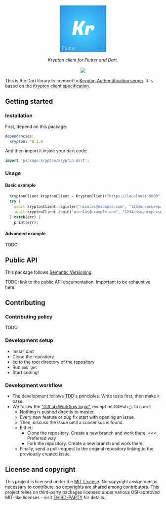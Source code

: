 <p align="center">
  <img src="https://github.com/krypton-org/krypton-flutter/raw/master/img/logo.png" width="150px"/>
</p>
<p align="center">
  <i> Krypton client for Flutter and Dart.</i><br/><br/>
  <a href="https://travis-ci.com/krypton-org/krypton-flutter">
    <img src="https://travis-ci.com/krypton-org/krypton-flutter.svg?branch=master">
  </a>
</p>

This is the Dart library to connect to [Krypton Authentification server](https://github.com/krypton-org/krypton-auth).
It is based on the [Krypton client specification](https://github.com/krypton-org/krypton-drafts/tree/master/client).

## Getting started

### Installation

First, depend on this package:

```yaml
dependencies:
  krypton: ^0.1.0
```

And then import it inside your dart code:

```dart
import 'package:krypton/krypton.dart';
```

### Usage

#### Basic example

```dart
  KryptonClient kryptonClient = KryptonClient("https://localhost:5000"); // assuming Krypton Auth's MongoDB instance is running on this URL
  try {
    await kryptonClient.register("nicolas@example.com", "1234unsecurepassword");
    await kryptonClient.login("nicolas@example.com", "1234unsecurepassword");
  } catch(err) {
    print(err);
```

#### Advanced example

TODO

## Public API

This package follows [Semantic Versioning](https://semver.org/).

TODO: link to the public API documentation. Important to be exhaustive here.

## Contributing

### Contributing policy

TODO

### Development setup

* Install dart
* Clone the repository
* cd to the root directory of the repository
* Run `pub get`
* Start coding!

### Development workflow

* The development follows [TDD](https://en.wikipedia.org/wiki/Test-driven_development)'s principles. Write tests first, then make it pass.
* We follow the ["GitLab Workflow logic"](https://docs.gitlab.com/ee/development/contributing/merge_request_workflow.html), except on GitHub ;). In short:
  * Nothing is pushed directly to master.
  * Every new feature or bug fix start with opening an issue.
  * Then, discuss the issue until a consensus is found.
  * Either:
    * Clone the repository. Create a new branch and work there. <<< Preferred way
    * Fork the repository. Create a new branch and work there.
  * Finally, send a pull-request to the original repository linking to the previously created issue.



## License and copyright

This project is licensed under the [MIT License](LICENSE).
No copyright assignment is necessary to contribute, so copyrights are shared among contributors.
This project relies on third-party packages licensed under various OSI-approved MIT-like licenses - visit [THIRD-PARTY](THIRD-PARTY.md) for details.
